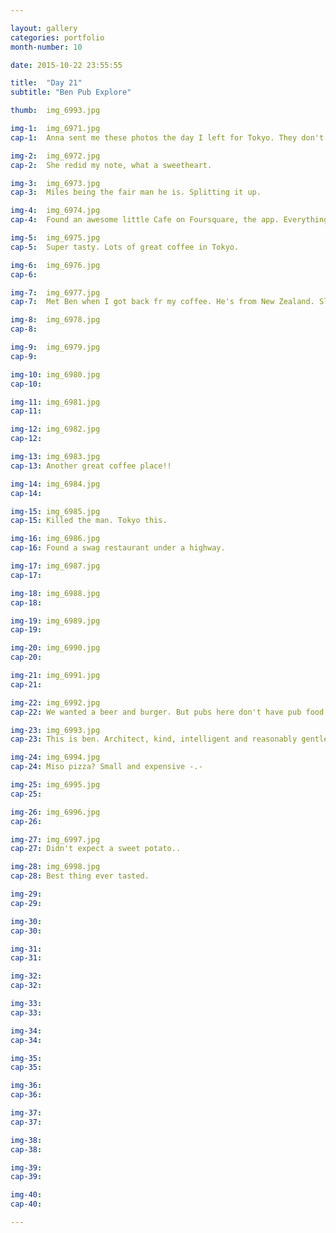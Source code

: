 ```yaml
---

layout: gallery
categories: portfolio
month-number: 10

date: 2015-10-22 23:55:55

title:  "Day 21"
subtitle: "Ben Pub Explore"

thumb:	img_6993.jpg

img-1:	img_6971.jpg
cap-1:	Anna sent me these photos the day I left for Tokyo. They don't exchange coins at the Currency stands so I left some Won behind. 

img-2:	img_6972.jpg
cap-2:	She redid my note, what a sweetheart.

img-3:	img_6973.jpg
cap-3: 	Miles being the fair man he is. Splitting it up.

img-4:	img_6974.jpg
cap-4:	Found an awesome little Cafe on Foursquare, the app. Everything was in japanese but I made it and ordered! "To he" (coffee) and a cake I pointed to. 

img-5:	img_6975.jpg
cap-5:	Super tasty. Lots of great coffee in Tokyo. 

img-6:	img_6976.jpg
cap-6:	

img-7:	img_6977.jpg
cap-7:	Met Ben when I got back fr my coffee. He's from New Zealand. Sleeps in my room, across bunks. Super nice guy. We hit the town and found this neat "abandoned" train track bridge thing. Inside was a marvel. Many many designed shops.

img-8:	img_6978.jpg
cap-8:	

img-9:	img_6979.jpg
cap-9:	

img-10:	img_6980.jpg
cap-10:	

img-11:	img_6981.jpg
cap-11:	

img-12:	img_6982.jpg
cap-12:	

img-13:	img_6983.jpg
cap-13:	Another great coffee place!!

img-14:	img_6984.jpg
cap-14:	

img-15:	img_6985.jpg
cap-15:	Killed the man. Tokyo this.

img-16:	img_6986.jpg
cap-16:	Found a swag restaurant under a highway.

img-17:	img_6987.jpg
cap-17:	

img-18:	img_6988.jpg
cap-18:	

img-19:	img_6989.jpg
cap-19:	

img-20:	img_6990.jpg
cap-20:	

img-21:	img_6991.jpg
cap-21:	

img-22:	img_6992.jpg
cap-22:	We wanted a beer and burger. But pubs here don't have pub food!??? -.- boo

img-23:	img_6993.jpg
cap-23:	This is ben. Architect, kind, intelligent and reasonably gentle. Also pretty dam successful. Runs a few businesses with a few of his mates. 

img-24:	img_6994.jpg
cap-24:	Miso pizza? Small and expensive -.- 

img-25:	img_6995.jpg
cap-25:	

img-26:	img_6996.jpg
cap-26:	

img-27:	img_6997.jpg
cap-27:	Didn't expect a sweet potato..

img-28:	img_6998.jpg
cap-28:	Best thing ever tasted. 

img-29:	
cap-29:	

img-30:	
cap-30:	

img-31:	
cap-31:	

img-32:	
cap-32:	

img-33:	
cap-33:	

img-34:	
cap-34:	

img-35:	
cap-35:	

img-36:	
cap-36:	

img-37:	
cap-37:	

img-38:	
cap-38:	

img-39:	
cap-39:	

img-40:	
cap-40:	

---
```



